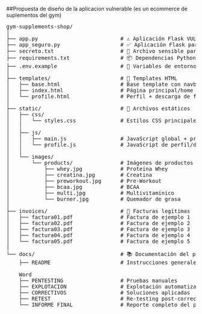 ##Propuesta de diseño de la aplicacion vulnerable (es un ecommerce de suplementos del gym)

<pre style="white-space: pre; overflow-x: auto; font-family: monospace;">
gym-supplements-shop/
│
├── app.py                          # ⚠️ Aplicación Flask VULNERABLE 
├── app_seguro.py                   # ✅ Aplicación Flask parchada
├── secreto.txt                     # 🔐 Archivo sensible para testing
├── requirements.txt                # 📦 Dependencias Python
├── .env.example                    # 🔧 Variables de entorno ejemplo
│
├── templates/                      # 📄 Templates HTML 
│   ├── base.html                   # Base template con navbar/footer 
│   ├── index.html                  # Página principal/home 
│   └── profile.html                # Perfil + descarga de facturas 
│
├── static/                         # 🎨 Archivos estáticos
│   ├── css/
│   │   └── styles.css              # Estilos CSS principales 
│   │
│   ├── js/
│   │   ├── main.js                 # JavaScript global + productos 
│   │   └── profile.js              # JavaScript de perfil/descargas 
│   │
│   └── images/
│       └── products/               # Imágenes de productos
│           ├── whey.jpg            # Proteína Whey
│           ├── creatina.jpg        # Creatina
│           ├── preworkout.jpg      # Pre-Workout
│           ├── bcaa.jpg            # BCAA
│           ├── multi.jpg           # Multivitamínico
│           └── burner.jpg          # Quemador de grasa
│
├── invoices/                       # 📄 Facturas legítimas 
│   ├── factura01.pdf               # Factura de ejemplo 1
│   ├── factura02.pdf               # Factura de ejemplo 2
│   ├── factura03.pdf               # Factura de ejemplo 3
│   ├── factura04.pdf               # Factura de ejemplo 4
│   └── factura05.pdf               # Factura de ejemplo 5
│
└── docs/                           # 📚 Documentación del proyecto
    ├── README                      # Instrucciones generales

    Word 
    ├── PENTESTING                  # Pruebas manuales
    ├── EXPLOTACION                 # Explotación automatizada 
    ├── CORRECTIVOS                 # Soluciones aplicadas 
    ├── RETEST                      # Re-testing post-corrección
    └── INFORME_FINAL               # Reporte completo del proyecto
</pre>
